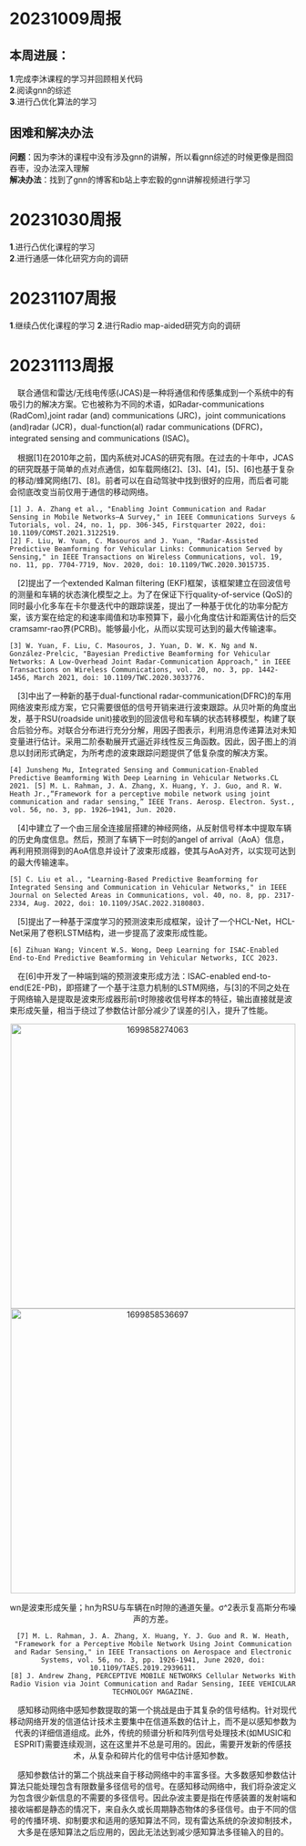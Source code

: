 # 20231009周报
## 本周进展：
**1**.完成李沐课程的学习并回顾相关代码   
**2**.阅读gnn的综述   
**3**.进行凸优化算法的学习   
## 困难和解决办法
**问题**：因为李沐的课程中没有涉及gnn的讲解，所以看gnn综述的时候更像是囫囵吞枣，没办法深入理解    
**解决办法**：找到了gnn的博客和b站上李宏毅的gnn讲解视频进行学习    

# 20231030周报
**1**.进行凸优化课程的学习      
**2**.进行通感一体化研究方向的调研     

# 20231107周报
**1**.继续凸优化课程的学习
**2**.进行Radio map-aided研究方向的调研    

# 20231113周报   
&ensp;&ensp;联合通信和雷达/无线电传感(JCAS)是一种将通信和传感集成到一个系统中的有吸引力的解决方案。它也被称为不同的术语，如Radar-communications (RadCom),joint radar (and) communications (JRC)，joint communications (and)radar (JCR)，dual-function(al) radar communications (DFRC)，integrated sensing and communications (ISAC)。

&ensp;&ensp;根据[1]在2010年之前，国内系统对JCAS的研究有限。在过去的十年中，JCAS的研究既基于简单的点对点通信，如车载网络[2]、[3]、[4]，[5]、[6]也基于复杂的移动/蜂窝网络[7]、[8]。前者可以在自动驾驶中找到很好的应用，而后者可能会彻底改变当前仅用于通信的移动网络。    

    [1] J. A. Zhang et al., "Enabling Joint Communication and Radar Sensing in Mobile Networks—A Survey," in IEEE Communications Surveys & Tutorials, vol. 24, no. 1, pp. 306-345, Firstquarter 2022, doi: 10.1109/COMST.2021.3122519.
    [2] F. Liu, W. Yuan, C. Masouros and J. Yuan, "Radar-Assisted Predictive Beamforming for Vehicular Links: Communication Served by Sensing," in IEEE Transactions on Wireless Communications, vol. 19, no. 11, pp. 7704-7719, Nov. 2020, doi: 10.1109/TWC.2020.3015735.    
&ensp;&ensp;[2]提出了一个extended Kalman filtering (EKF)框架，该框架建立在回波信号的测量和车辆的状态演化模型之上。为了在保证下行quality-of-service (QoS)的同时最小化多车在卡尔曼迭代中的跟踪误差，提出了一种基于优化的功率分配方案，该方案在给定的和速率阈值和功率预算下，最小化角度估计和距离估计的后交cramsamr-rao界(PCRB)。能够最小化，从而以实现可达到的最大传输速率。  

    [3] W. Yuan, F. Liu, C. Masouros, J. Yuan, D. W. K. Ng and N. González-Prelcic, "Bayesian Predictive Beamforming for Vehicular Networks: A Low-Overhead Joint Radar-Communication Approach," in IEEE Transactions on Wireless Communications, vol. 20, no. 3, pp. 1442-1456, March 2021, doi: 10.1109/TWC.2020.3033776. 
&ensp;&ensp;[3]中出了一种新的基于dual-functional radar-communication(DFRC)的车用网络波束形成方案，它只需要很低的信号开销来进行波束跟踪。从贝叶斯的角度出发，基于RSU(roadside unit)接收到的回波信号和车辆的状态转移模型，构建了联合后验分布。对联合分布进行充分分解，用因子图表示，利用消息传递算法对未知变量进行估计。采用二阶泰勒展开式逼近非线性反三角函数。因此，因子图上的消息以封闭形式确定，为所考虑的波束跟踪问题提供了低复杂度的解决方案。   

    [4] Junsheng Mu, Integrated Sensing and Communication-Enabled Predictive Beamforming With Deep Learning in Vehicular Networks.CL 2021. [5] M. L. Rahman, J. A. Zhang, X. Huang, Y. J. Guo, and R. W. Heath Jr.,“Framework for a perceptive mobile network using joint communication and radar sensing,” IEEE Trans. Aerosp. Electron. Syst., vol. 56, no. 3, pp. 1926–1941, Jun. 2020.    
&ensp;&ensp;[4]中建立了一个由三层全连接层搭建的神经网络，从反射信号样本中提取车辆的历史角度信息。然后，预测了车辆下一时刻的angel of arrival（AoA）信息，再利用预测得到的AoA信息并设计了波束形成器，使其与AoA对齐，以实现可达到的最大传输速率。  

    [5] C. Liu et al., "Learning-Based Predictive Beamforming for Integrated Sensing and Communication in Vehicular Networks," in IEEE Journal on Selected Areas in Communications, vol. 40, no. 8, pp. 2317-2334, Aug. 2022, doi: 10.1109/JSAC.2022.3180803.
&ensp;&ensp;[5]提出了一种基于深度学习的预测波束形成框架，设计了一个HCL-Net，HCL-Net采用了卷积LSTM结构，进一步提高了波束形成性能。  

    [6] Zihuan Wang; Vincent W.S. Wong, Deep Learning for ISAC-Enabled End-to-End Predictive Beamforming in Vehicular Networks, ICC 2023.   
    
&ensp;&ensp;在[6]中开发了一种端到端的预测波束形成方法：ISAC-enabled end-to-end(E2E-PB)，即搭建了一个基于注意力机制的LSTM网络，与[3]的不同之处在于网络输入是提取是波束形成器形前τ时隙接收信号样本的特征，输出直接就是波束形成矢量，相当于绕过了参数估计部分减少了误差的引入，提升了性能。  
<div align=center><img width="500" alt="1699858274063" src="https://github.com/UNIC-Lab/Weekly-Report/assets/130338829/7b6ae13b-58e7-4b60-9912-7cbab63b2467">
<div align=center><img width="500" alt="1699858536697" src="https://github.com/UNIC-Lab/Weekly-Report/assets/130338829/0710e805-7383-4974-940f-2e2679f36d50">   
    
wn是波束形成矢量；hn为RSU与车辆在n时隙的通道矢量。σ^2表示复高斯分布噪声的方差。


    [7] M. L. Rahman, J. A. Zhang, X. Huang, Y. J. Guo and R. W. Heath, "Framework for a Perceptive Mobile Network Using Joint Communication and Radar Sensing," in IEEE Transactions on Aerospace and Electronic Systems, vol. 56, no. 3, pp. 1926-1941, June 2020, doi: 10.1109/TAES.2019.2939611.     
    [8] J. Andrew Zhang, PERCEPTIVE MOBILE NETWORKS Cellular Networks With Radio Vision via Joint Communication and Radar Sensing, IEEE VEHICULAR TECHNOLOGY MAGAZINE.

&ensp;&ensp;感知移动网络中感知参数提取的第一个挑战是由于其复杂的信号结构。针对现代移动网络开发的信道估计技术主要集中在信道系数的估计上，而不是以感知参数为代表的详细信道组成。此外，传统的频谱分析和阵列信号处理技术(如MUSIC和ESPRIT)需要连续观测，这在这里并不总是可用的。因此，需要开发新的传感技术，从复杂和碎片化的信号中估计感知参数。   

&ensp;&ensp;感知参数估计的第二个挑战来自于移动网络中的丰富多径。大多数感知参数估计算法只能处理包含有限数量多径信号的信号。在感知移动网络中，我们将杂波定义为包含很少新信息的不需要的多径信号。因此杂波主要是指在传感装置的发射端和接收端都是静态的情况下，来自永久或长周期静态物体的多径信号。由于不同的信号的传播环境、抑制要求和适用的感知算法不同，现有雷达系统的杂波抑制技术，大多是在感知算法之后应用的，因此无法达到减少感知算法多径输入的目的。



